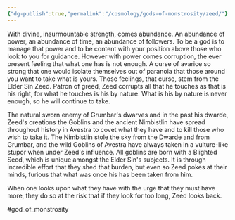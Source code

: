 ```yaml
---
{"dg-publish":true,"permalink":"/cosmology/gods-of-monstrosity/zeed/"}
---
```


With divine, insurmountable strength, comes abundance. An abundance of power, an abundance of time, an abundance of followers. To be a god is to manage that power and to be content with your position above those who look to you for guidance. However with power comes corruption, the ever present feeling that what one has is not enough. A curse of avarice so strong that one would isolate themselves out of paranoia that those around you want to take what is yours. Those feelings, that curse, stem from the Elder Sin Zeed. Patron of greed, Zeed corrupts all that he touches as that is his right, for what he touches is his by nature. What is his by nature is never enough, so he will continue to take.

The natural sworn enemy of Grumbar's dwarves and in the past his dwarde, Zeed's creations the Goblins and the ancient Nimbistlin have spread throughout history in Avestra to covet what they have and to kill those who wish to take it. The Nimbistlin stole the sky from the Dwarde and from Grumbar, and the wild Goblins of Avestra have always taken in a vulture-like stupor when under Zeed's influence. All goblins are born with a Blighted Seed, which is unique amongst the Elder Sin's subjects. It is through incredible effort that they shed that burden, but even so Zeed pokes at their minds, furious that what was once his has been taken from him.

When one looks upon what they have with the urge that they must have more, they do so at the risk that if they look for too long, Zeed looks back.

#god_of_monstrosity